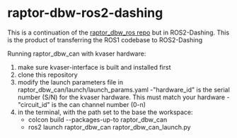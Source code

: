 # raptor-dbw-ros2-dashing

This is a continuation of the [raptor_dbw_ros repo](https://github.com/NewEagleRaptor/raptor-dbw-ros) but in ROS2-Dashing. 
This is the product of transferring the ROS1 codebase to ROS2-Dashing

Running raptor_dbw_can with kvaser hardware:
1. make sure kvaser-interface is built and installed first
2. clone this repository
3. modify the launch parameters file in raptor_dbw_can/launch/launch_params.yaml
    -"hardware_id" is the serial number (S/N) for the kvaser hardware. This must match your hardware
    -"circuit_id" is the can channel number (0-n)
3. in the terminal, with the path set to the base the workspace:
    - colcon build --packages-up-to raptor_dbw_can
    - ros2 launch raptor_dbw_can raptor_dbw_can_launch.py

